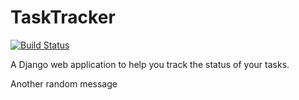 TaskTracker
===========
[![Build Status](https://travis-ci.org/agentreno/tasktracker.svg?branch=angular)](https://travis-ci.org/agentreno/tasktracker)

A Django web application to help you track the status of your tasks.

Another random message

